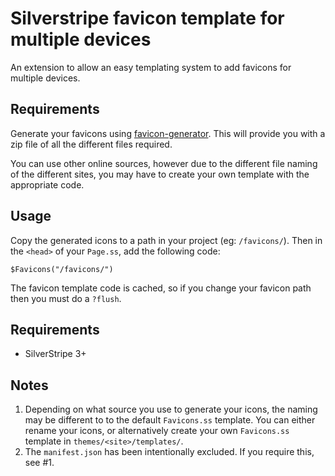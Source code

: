 # Silverstripe favicon template for multiple devices

An extension to allow an easy templating system to add favicons for multiple devices.

## Requirements

Generate your favicons using [favicon-generator](http://www.favicon-generator.org/). This will provide you with a zip file of all the different files required.

You can use other online sources, however due to the different file naming of the different sites, you may have to create your own template with the appropriate code.

## Usage

Copy the generated icons to a path in your project (eg: `/favicons/`). Then in the `<head>` of your `Page.ss`, add the following code:

```
$Favicons("/favicons/")
```

The favicon template code is cached, so if you change your favicon path then you must do a `?flush`.

## Requirements

- SilverStripe 3+

## Notes

1. Depending on what source you use to generate your icons, the naming may be different to to the default `Favicons.ss` template. You can either rename your icons, or alternatively create your own `Favicons.ss` template in `themes/<site>/templates/`.
2. The `manifest.json` has been intentionally excluded. If you require this, see #1.
